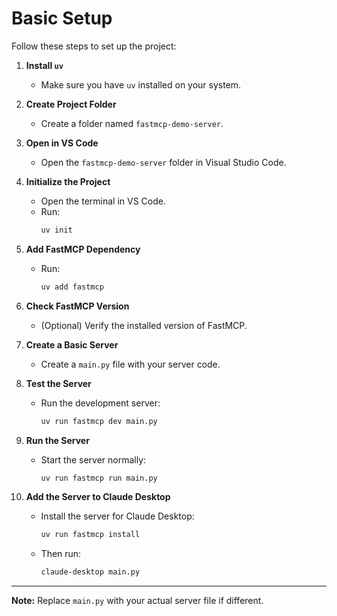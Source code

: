 # Basic Setup


Follow these steps to set up the project:

1. **Install `uv`**
    - Make sure you have `uv` installed on your system.

2. **Create Project Folder**
    - Create a folder named `fastmcp-demo-server`.

3. **Open in VS Code**
    - Open the `fastmcp-demo-server` folder in Visual Studio Code.

4. **Initialize the Project**
    - Open the terminal in VS Code.
    - Run:
      ```sh
      uv init
      ```

5. **Add FastMCP Dependency**
    - Run:
      ```sh
      uv add fastmcp
      ```

6. **Check FastMCP Version**
    - (Optional) Verify the installed version of FastMCP.

7. **Create a Basic Server**
    - Create a `main.py` file with your server code.

8. **Test the Server**
    - Run the development server:
      ```sh
      uv run fastmcp dev main.py
      ```

9. **Run the Server**
    - Start the server normally:
      ```sh
      uv run fastmcp run main.py
      ```

10. **Add the Server to Claude Desktop**
     - Install the server for Claude Desktop:
        ```sh
        uv run fastmcp install
        ```
     - Then run:
        ```sh
        claude-desktop main.py
        ```

---

**Note:** Replace `main.py` with your actual server file if different.